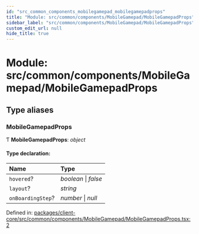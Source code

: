 ```yaml
---
id: "src_common_components_mobilegamepad_mobilegamepadprops"
title: "Module: src/common/components/MobileGamepad/MobileGamepadProps"
sidebar_label: "src/common/components/MobileGamepad/MobileGamepadProps"
custom_edit_url: null
hide_title: true
---
```


# Module: src/common/components/MobileGamepad/MobileGamepadProps

## Type aliases

### MobileGamepadProps

Ƭ **MobileGamepadProps**: *object*

#### Type declaration:

Name | Type |
:------ | :------ |
`hovered`? | *boolean* \| *false* |
`layout`? | *string* |
`onBoardingStep`? | *number* \| *null* |

Defined in: [packages/client-core/src/common/components/MobileGamepad/MobileGamepadProps.tsx:2](https://github.com/xr3ngine/xr3ngine/blob/65dfcf39a/packages/client-core/src/common/components/MobileGamepad/MobileGamepadProps.tsx#L2)
